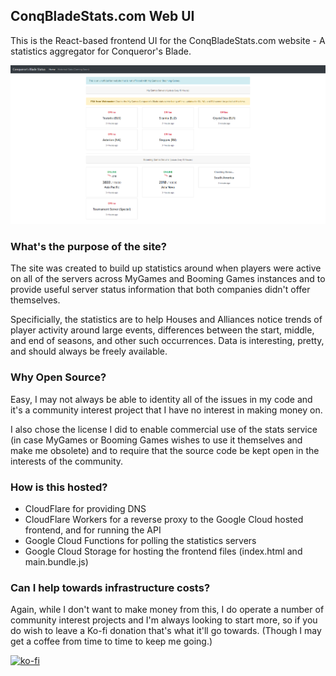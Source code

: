 ## ConqBladeStats.com Web UI

This is the React-based frontend UI for the ConqBladeStats.com website - A statistics aggregator for Conqueror's Blade.

![ConqBladeStats.com Website Screenshot](/images/main-site.png)

### What's the purpose of the site?

The site was created to build up statistics around when players were active on all of the servers across MyGames and Booming Games instances and to provide useful server status information that both companies didn't offer themselves.

Specificially, the statistics are to help Houses and Alliances notice trends of player activity around large events, differences between the start, middle, and end of seasons, and other such occurrences. Data is interesting, pretty, and should always be freely available.

### Why Open Source?

Easy, I may not always be able to identity all of the issues in my code and it's a community interest project that I have no interest in making money on.

I also chose the license I did to enable commercial use of the stats service (in case MyGames or Booming Games wishes to use it themselves and make me obsolete) and to require that the source code be kept open in the interests of the community.

### How is this hosted?

* CloudFlare for providing DNS
* CloudFlare Workers for a reverse proxy to the Google Cloud hosted frontend, and for running the API
* Google Cloud Functions for polling the statistics servers
* Google Cloud Storage for hosting the frontend files (index.html and main.bundle.js)

### Can I help towards infrastructure costs?

Again, while I don't want to make money from this, I do operate a number of community interest projects and I'm always looking to start more, so if you do wish to leave a Ko-fi donation that's what it'll go towards. (Though I may get a coffee from time to time to keep me going.)

[![ko-fi](https://www.ko-fi.com/img/githubbutton_sm.svg)](https://ko-fi.com/H2H67UBO)